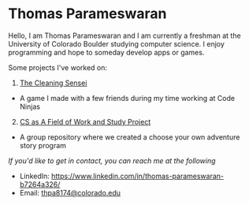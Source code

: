 # Thomas Parameswaran
Hello, I am Thomas Parameswaran and I am currently a freshman at the University of Colorado Boulder studying computer science.
I enjoy programming and hope to someday develop apps or games.

Some projects I've worked on:

1. [The Cleaning Sensei](https://owen7016.itch.io/the-cleaning-sensei)
  - A game I made with a few friends during my time working at Code Ninjas

2. [CS as A Field of Work and Study Project](https://github.com/HaydenLeovy/comp-sci-field-of-work-study)
  - A group repository where we created a choose your own adventure story program

*If you'd like to get in contact, you can reach me at the following*
- LinkedIn: <https://www.linkedin.com/in/thomas-parameswaran-b7264a326/>
- Email: <thpa8174@colorado.edu>

